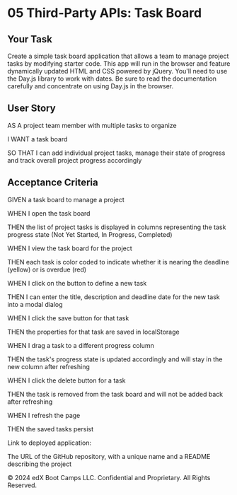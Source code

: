 # 05 Third-Party APIs: Task Board

## Your Task
Create a simple task board application that allows a team to manage project tasks by modifying starter code. This app will run in the browser and feature dynamically updated HTML and CSS powered by jQuery.
You'll need to use the Day.js library to work with dates. Be sure to read the documentation carefully and concentrate on using Day.js in the browser.

## User Story

AS A project team member with multiple tasks to organize

I WANT a task board 

SO THAT I can add individual project tasks, manage their state of progress and track overall project progress accordingly



## Acceptance Criteria

GIVEN a task board to manage a project

WHEN I open the task board

THEN the list of project tasks is displayed in columns representing the task progress state (Not Yet Started, In Progress, Completed)

WHEN I view the task board for the project

THEN each task is color coded to indicate whether it is nearing the deadline (yellow) or is overdue (red)

WHEN I click on the button to define a new task

THEN I can enter the title, description and deadline date for the new task into a modal dialog

WHEN I click the save button for that task

THEN the properties for that task are saved in localStorage

WHEN I drag a task to a different progress column

THEN the task's progress state is updated accordingly and will stay in the new column after refreshing

WHEN I click the delete button for a task

THEN the task is removed from the task board and will not be added back after refreshing

WHEN I refresh the page

THEN the saved tasks persist



Link to deployed application: 



The URL of the GitHub repository, with a unique name and a README describing the project



© 2024 edX Boot Camps LLC. Confidential and Proprietary. All Rights Reserved.
